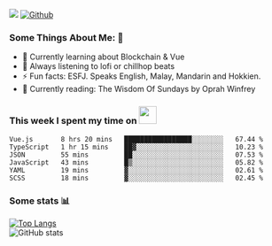 ![](https://visitor-badge.laobi.icu/badge?page_id=seanho96.seanho96)
[![Github](https://img.shields.io/github/followers/seanho96?label=Follow&style=social)](https://github.com/seanho96)

### Some Things About Me: 👋
- 🌱 Currently learning about Blockchain & Vue
- :musical_note: Always listening to lofi or chillhop beats
- :zap: Fun facts: ESFJ. Speaks English, Malay, Mandarin and Hokkien.
- :book: Currently reading: The Wisdom Of Sundays by Oprah Winfrey

### This week I spent my time on <img src="https://media.giphy.com/media/SvQzkTQb3ZwKcj1QTO/giphy.gif" width="32">

<!--START_SECTION:waka-->

```text
Vue.js       8 hrs 20 mins   █████████████████░░░░░░░░   67.44 %
TypeScript   1 hr 15 mins    ██▓░░░░░░░░░░░░░░░░░░░░░░   10.23 %
JSON         55 mins         ██░░░░░░░░░░░░░░░░░░░░░░░   07.53 %
JavaScript   43 mins         █▒░░░░░░░░░░░░░░░░░░░░░░░   05.82 %
YAML         19 mins         ▓░░░░░░░░░░░░░░░░░░░░░░░░   02.61 %
SCSS         18 mins         ▓░░░░░░░░░░░░░░░░░░░░░░░░   02.45 %
```

<!--END_SECTION:waka-->

### Some stats 📊

[![Top Langs](https://github-readme-stats.vercel.app/api/top-langs/?username=seanho96&layout=compact&theme=graywhite)](https://github.com/anuraghazra/github-readme-stats)
<br/>
![GitHub stats](https://github-readme-stats.vercel.app/api?username=seanho96&show_icons=true&theme=graywhite)


